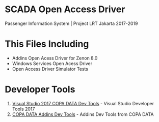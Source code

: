 # SCADA Open Access Driver

Passenger Information System | Project LRT Jakarta 2017-2019

# This Files Including
- Addins Open Acess Driver for Zenon 8.0
- Windows Services Open Acess Driver 
- Open Access Driver Simulator Tests

# Developer Tools

1. [Visual Studio 2017 COPA DATA Dev Tools](https://marketplace.visualstudio.com/items?itemName=vs-publisher-1463468.COPA-DATASCADAAdd-InDeveloperToolsforVS) - Visual Studio Developer Tools 2017
1. [COPA DATA Addins Dev Tools](https://github.com/COPA-DATA) - Addins Dev Tools from COPA DATA
